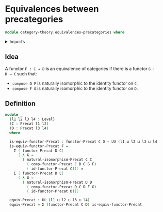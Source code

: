 # Equivalences between precategories

```agda
module category-theory.equivalences-precategories where
```

<details><summary>Imports</summary>

```agda
open import category-theory.functors-precategories
open import category-theory.natural-isomorphisms-precategories
open import category-theory.precategories

open import foundation.cartesian-product-types
open import foundation.dependent-pair-types
open import foundation.universe-levels
```

</details>

## Idea

A functor `F : C → D` is an equivalence of categories if there is a functor
`G : D → C` such that:

- `compose G F` is naturally isomorphic to the identity functor on `C`,
- `compose F G` is naturally isomorphic to the identity functor on `D`.

## Definition

```agda
module _
  {l1 l2 l3 l4 : Level}
  (C : Precat l1 l2)
  (D : Precat l3 l4)
  where

  is-equiv-functor-Precat : functor-Precat C D → UU (l1 ⊔ l2 ⊔ l3 ⊔ l4)
  is-equiv-functor-Precat F =
    Σ ( functor-Precat D C)
      ( λ G →
        ( natural-isomorphism-Precat C C
          ( comp-functor-Precat C D C G F)
          ( id-functor-Precat C))) ×
    Σ ( functor-Precat D C)
      ( λ G →
        ( natural-isomorphism-Precat D D
          ( comp-functor-Precat D C D F G)
          ( id-functor-Precat D)))

  equiv-Precat : UU (l1 ⊔ l2 ⊔ l3 ⊔ l4)
  equiv-Precat = Σ (functor-Precat C D) is-equiv-functor-Precat
```
